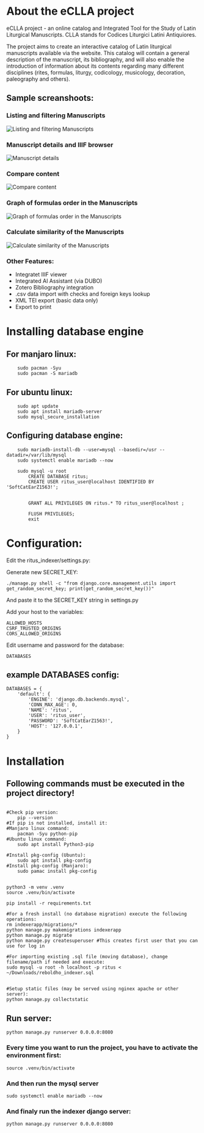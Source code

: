 # About the eCLLA project

eCLLA project - an online catalog and Integrated Tool for the Study of Latin Liturgical Manuscripts.
CLLA stands for Codices Liturgici Latini Antiquiores.

The project aims to create an interactive catalog of Latin liturgical manuscripts available via the website. This catalog will contain a general description of the manuscript, its bibliography, and will also enable the introduction of information about its contents regarding many different disciplines (rites, formulas, liturgy, codicology, musicology, decoration, paleography and others).

## Sample screanshoots:

### Listing and filtering Manuscripts
![Listing and filtering Manuscripts](README_assets/list_filtering.png?raw=true "Listing and filtering Manuscripts")
### Manuscript details and IIIF browser
![Manuscript details](README_assets/ms_details.png?raw=true "Manuscript details")
### Compare content
![Compare content](README_assets/compare_content.png?raw=true "Compare content")
### Graph of formulas order in the Manuscripts
![Graph of formulas order in the Manuscripts](README_assets/order_graph.png?raw=true "Graph of formulas order in the Manuscripts")
### Calculate similarity of the Manuscripts
![Calculate similarity of the Manuscripts](README_assets/similarity.png?raw=true "Calculate similarity of the Manuscripts")

### Other Features:
- Integratet IIIF viewer
- Integrated AI Assistant (via DUBO)
- Zotero Bibliography integration
- .csv data import with checks and foreign keys lookup
- XML TEI export (basic data only)
- Export to print

# Installing database engine

## For manjaro linux:
```
    sudo pacman -Syu
    sudo pacman -S mariadb
```
## For ubuntu linux:
```
    sudo apt update
    sudo apt install mariadb-server
    sudo mysql_secure_installation
```
## Configuring database engine:
```
    sudo mariadb-install-db --user=mysql --basedir=/usr --datadir=/var/lib/mysql
    sudo systemctl enable mariadb --now

    sudo mysql -u root
        CREATE DATABASE ritus;
        CREATE USER ritus_user@localhost IDENTIFIED BY 'SoftCatEarZ1563!';


        GRANT ALL PRIVILEGES ON ritus.* TO ritus_user@localhost ;

        FLUSH PRIVILEGES;
        exit
```


# Configuration:
Edit the ritus_indexer/settings.py:

Generate new SECRET_KEY:
```
./manage.py shell -c "from django.core.management.utils import get_random_secret_key; print(get_random_secret_key())"
```

And paste it to the SECRET_KEY string in settings.py

Add your host to the variables:
```
ALLOWED_HOSTS
CSRF_TRUSTED_ORIGINS
CORS_ALLOWED_ORIGINS
```
Edit username and password for the database:
```
DATABASES
```
## example DATABASES config:
```
DATABASES = {
    'default': {
        'ENGINE': 'django.db.backends.mysql',
		'CONN_MAX_AGE': 0,
        'NAME': 'ritus',
        'USER': 'ritus_user',
        'PASSWORD': 'SoftCatEarZ1563!',
        'HOST': '127.0.0.1',
    }
}
```


# Installation

## Following commands must be executed in the project directory!
```

#Check pip version:
    pip --version
#If pip is not installed, install it:
#Manjaro linux command:
    pacman -Syu python-pip
#Ubuntu linux command:
    sudo apt install Python3-pip 

#Install pkg-config (Ubuntu):
    sudo apt install pkg-config
#Install pkg-config (Manjaro):
    sudo pamac install pkg-config


python3 -m venv .venv
source .venv/bin/activate

pip install -r requirements.txt

#For a fresh install (no database migration) execute the following operations:
rm indexerapp/migrations/*
python manage.py makemigrations indexerapp
python manage.py migrate
python manage.py createsuperuser #This creates first user that you can use for log in

#For importing existing .sql file (moving database), change filename/path if needed and execute:
sudo mysql -u root -h localhost -p ritus < ~/Downloads/reboldho_indexer.sql


#Setup static files (may be served using nginex apache or other server):
python manage.py collectstatic

```

## Run server:

```
python manage.py runserver 0.0.0.0:8080
```



### Every time you want to run the project, you have to activate the environment first:
	source .venv/bin/activate
### And then run the mysql server
    sudo systemctl enable mariadb --now
### And finaly run the indexer django server:
	python manage.py runserver 0.0.0.0:8080

